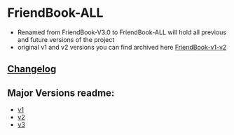 # FriendBook-ALL
- Renamed from FriendBook-V3.0 to FriendBook-ALL will hold all previous and future versions of the project
- original v1 and v2 versions you can find archived here [FriendBook-v1-v2]("https://github.com/svetoslav-vladov/FriendBook-v1-v2")

## [Changelog](../CHANGELOG.md)

## Major Versions readme:
- [v1](../v1/README.md)
- [v2](../v2/README.md)
- [v3](../v3/README.md)


